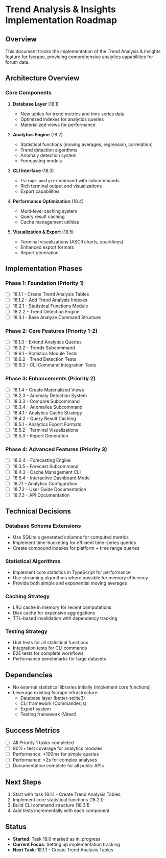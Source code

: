 # Trend Analysis & Insights Implementation Roadmap

## Overview
This document tracks the implementation of the Trend Analysis & Insights feature for fscrape, providing comprehensive analytics capabilities for forum data.

## Architecture Overview

### Core Components

1. **Database Layer** (18.1)
   - New tables for trend metrics and time series data
   - Optimized indexes for analytics queries
   - Materialized views for performance

2. **Analytics Engine** (18.2)
   - Statistical functions (moving averages, regression, correlation)
   - Trend detection algorithms
   - Anomaly detection system
   - Forecasting models

3. **CLI Interface** (18.3)
   - `fscrape analyze` command with subcommands
   - Rich terminal output and visualizations
   - Export capabilities

4. **Performance Optimization** (18.4)
   - Multi-level caching system
   - Query result caching
   - Cache management utilities

5. **Visualization & Export** (18.5)
   - Terminal visualizations (ASCII charts, sparklines)
   - Enhanced export formats
   - Report generation

## Implementation Phases

### Phase 1: Foundation (Priority 1)
- [ ] 18.1.1 - Create Trend Analysis Tables
- [ ] 18.1.2 - Add Trend Analysis Indexes
- [ ] 18.2.1 - Statistical Functions Module
- [ ] 18.2.2 - Trend Detection Engine
- [ ] 18.3.1 - Base Analyze Command Structure

### Phase 2: Core Features (Priority 1-2)
- [ ] 18.1.3 - Extend Analytics Queries
- [ ] 18.3.2 - Trends Subcommand
- [ ] 18.6.1 - Statistics Module Tests
- [ ] 18.6.2 - Trend Detection Tests
- [ ] 18.6.3 - CLI Command Integration Tests

### Phase 3: Enhancements (Priority 2)
- [ ] 18.1.4 - Create Materialized Views
- [ ] 18.2.3 - Anomaly Detection System
- [ ] 18.3.3 - Compare Subcommand
- [ ] 18.3.4 - Anomalies Subcommand
- [ ] 18.4.1 - Analytics Cache Strategy
- [ ] 18.4.2 - Query Result Caching
- [ ] 18.5.1 - Analytics Export Formats
- [ ] 18.5.2 - Terminal Visualizations
- [ ] 18.5.3 - Report Generation

### Phase 4: Advanced Features (Priority 3)
- [ ] 18.2.4 - Forecasting Engine
- [ ] 18.3.5 - Forecast Subcommand
- [ ] 18.4.3 - Cache Management CLI
- [ ] 18.5.4 - Interactive Dashboard Mode
- [ ] 18.7.1 - Analytics Configuration
- [ ] 18.7.2 - User Guide Documentation
- [ ] 18.7.3 - API Documentation

## Technical Decisions

### Database Schema Extensions
- Use SQLite's generated columns for computed metrics
- Implement time-bucketing for efficient time-series queries
- Create compound indexes for platform + time range queries

### Statistical Algorithms
- Implement core statistics in TypeScript for performance
- Use streaming algorithms where possible for memory efficiency
- Provide both simple and exponential moving averages

### Caching Strategy
- LRU cache in memory for recent computations
- Disk cache for expensive aggregations
- TTL-based invalidation with dependency tracking

### Testing Strategy
- Unit tests for all statistical functions
- Integration tests for CLI commands
- E2E tests for complete workflows
- Performance benchmarks for large datasets

## Dependencies
- No external statistical libraries initially (implement core functions)
- Leverage existing fscrape infrastructure:
  - Database layer (better-sqlite3)
  - CLI framework (Commander.js)
  - Export system
  - Testing framework (Vitest)

## Success Metrics
- [ ] All Priority 1 tasks completed
- [ ] 90%+ test coverage for analytics modules
- [ ] Performance: <100ms for simple queries
- [ ] Performance: <2s for complex analyses
- [ ] Documentation complete for all public APIs

## Next Steps
1. Start with task 18.1.1 - Create Trend Analysis Tables
2. Implement core statistical functions (18.2.1)
3. Build CLI command structure (18.3.1)
4. Add tests incrementally with each component

## Status
- **Started**: Task 18.0 marked as in_progress
- **Current Focus**: Setting up implementation tracking
- **Next Task**: 18.1.1 - Create Trend Analysis Tables